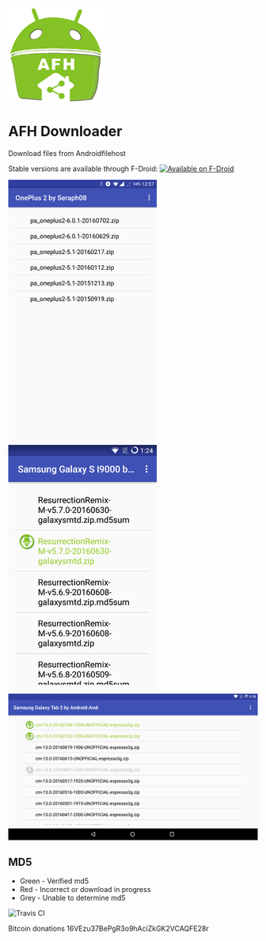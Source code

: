 ![Alt text](app/src/main/res/mipmap-xxxhdpi/ic_launcher.png?raw=true "AFH Downloader")
# AFH Downloader

Download files from Androidfilehost

Stable versions are available through F-Droid:
<a href="https://f-droid.org/repository/browse/?fdid=org.afhdownloader"><img
      alt="Available on F-Droid" height="45" src="https://raw.githubusercontent.com/daktak/androidpn-client/master/screenshots/fdroid.png" /></a>

![Alt text](screenshots/ss.png?raw=true "39788")
![Alt text](screenshots/i9000-flid-53817.png?raw=true "53817")
![Alt text](screenshots/p3100-flid-50766.png?raw=true "50766")

## MD5
* Green - Verified md5
* Red - Incorrect or download in progress 
* Grey - Unable to determine md5

![Travis CI](https://api.travis-ci.org/daktak/afh_downloader.svg?branch=master)

Bitcoin donations 16VEzu37BePgR3o9hAciZkGK2VCAQFE28r

